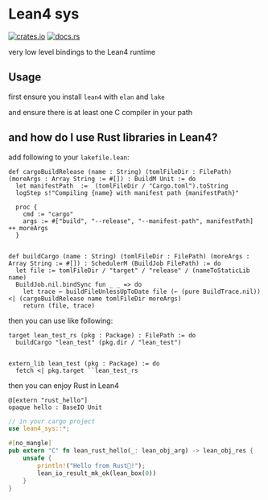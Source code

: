 # Lean4 sys
[![crates.io](https://img.shields.io/crates/v/lean4_sys)](https://crates.io/crates/lean4_sys)
[![docs.rs](https://img.shields.io/docsrs/lean4_sys)](https://docs.rs/crate/lean4_sys/latest)

very low level bindings to the Lean4 runtime

## Usage

first ensure you install `lean4` with `elan` and `lake`

and ensure there is at least one C compiler in your path

## and how do I use Rust libraries in Lean4?
add following to your `lakefile.lean`:

```lean
def cargoBuildRelease (name : String) (tomlFileDir : FilePath) (moreArgs : Array String := #[]) : BuildM Unit := do
  let manifestPath  :=  (tomlFileDir / "Cargo.toml").toString
  logStep s!"Compiling {name} with manifest path {manifestPath}"
  
  proc {
    cmd := "cargo"
    args := #["build", "--release", "--manifest-path", manifestPath] ++ moreArgs
  }


def buildCargo (name : String) (tomlFileDir : FilePath) (moreArgs : Array String := #[]) : SchedulerM (BuildJob FilePath) := do
  let file := tomlFileDir / "target" / "release" / (nameToStaticLib name)
  BuildJob.nil.bindSync fun _ _ => do
    let trace ← buildFileUnlessUpToDate file (← (pure BuildTrace.nil)) <| (cargoBuildRelease name tomlFileDir moreArgs)
    return (file, trace)
```

then you can use like following:

```lean
target lean_test_rs (pkg : Package) : FilePath := do
  buildCargo "lean_test" (pkg.dir / "lean_test")


extern_lib lean_test (pkg : Package) := do
  fetch <| pkg.target ``lean_test_rs
```

then you can enjoy Rust in Lean4

```lean
@[extern "rust_hello"]
opaque hello : BaseIO Unit
```

```rust
// in your cargo project
use lean4_sys::*;

#[no_mangle]
pub extern "C" fn lean_rust_hello(_: lean_obj_arg) -> lean_obj_res {
    unsafe { 
        println!("Hello from Rust🦀!");
        lean_io_result_mk_ok(lean_box(0)) 
    }
}
```